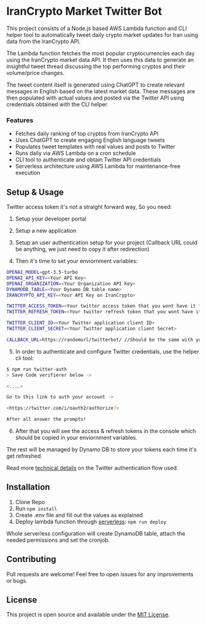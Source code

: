 # IranCrypto Market Twitter Bot

This project consists of a Node.js based AWS Lambda function and CLI helper tool to automatically tweet daily crypto market updates for Iran using data from the IranCrypto API.

The Lambda function fetches the most popular cryptocurrencies each day using the IranCrypto market data API. It then uses this data to generate an insightful tweet thread discussing the top performing cryptos and their volume/price changes.

The tweet content itself is generated using ChatGPT to create relevant messages in English based on the latest market data. These messages are then populated with actual values and posted via the Twitter API using credentials obtained with the CLI helper.

### Features
* Fetches daily ranking of top cryptos from IranCrypto API
* Uses ChatGPT to create engaging English language tweets
* Populates tweet templates with real values and posts to Twitter
* Runs daily via AWS Lambda on a cron schedule
* CLI tool to authenticate and obtain Twitter API credentials
* Serverless architecture using AWS Lambda for maintenance-free execution

## Setup & Usage
Twitter access token it's not a straight forward way, So you need:

1. Setup your developer portal
2. Setup a new application
3. Setup an user authentication setup for your project (Callback URL could be anything, we just need to copy it after redirection)

4. Then it's time to set your enviornment variables:
```sh
OPENAI_MODEL=gpt-3.5-turbo
OPENAI_API_KEY=<Your API Key>
OPENAI_ORGANIZATION=<Your Organization API Key>
DYNAMODB_TABLE=<Your Dynamo DB table name>
IRANCRYPTO_API_KEY=<Your API Key on IranCrypto>

TWITTER_ACCESS_TOKEN=<Your twitter access token that you wont have it first>
TWITTER_REFRESH_TOKEN=<Your twitter refresh token that you wont have it first>

TWITTER_CLIENT_ID=<Your Twitter application client ID>
TWITTER_CLIENT_SECRET=<Your Twitter application client Secret>

CALLBACK_URL=https://randomurl/twitterbot/ //Should be the same with your Twitter app config
```

5. In order to authenticate and configure Twitter credentials, use the helper cli tool:
```sh
$ npm run twitter-auth
> Save Code verifierer below ->

<....>

Go to this link to auth your account ->

<https://twitter.com/i/oauth2/authorize?>

After all answer the prompts!
```

6. After that you will see the access & refresh tokens in the console which should be copied in your enviornment variables.

The rest will be managed by Dynamo DB to store your tokens each time it's get refreshed.

Read more [technical details](https://github.com/PLhery/node-twitter-api-v2/blob/712ca82293c1b587638055537969dbec5a7bce40/doc/auth.md#user-wide-authentication-flow)  on the Twitter authentication flow used.

## Installation
1. Clone Repo
2. Run `npm install`
3. Create .env file and fill out the values as explained
4. Deploy lambda function through [serverless](https://www.serverless.com/framework/docs/providers/aws/guide/deploying): `npm run deploy`

Whole serverless configuration will create DynamoDB table, attach the needed permissions and set the cronjob.

## Contributing
Pull requests are welcome! Feel free to open issues for any improvements or bugs.

## License
This project is open source and available under the [MIT License](https://opensource.org/licenses/MIT).